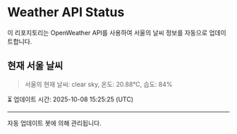 
# Weather API Status

이 리포지토리는 OpenWeather API를 사용하여 서울의 날씨 정보를 자동으로 업데이트합니다.

## 현재 서울 날씨
> 서울의 현재 날씨: clear sky, 온도: 20.88°C, 습도: 84%

⏳ 업데이트 시간: 2025-10-08 15:25:25 (UTC)

---
자동 업데이트 봇에 의해 관리됩니다.
